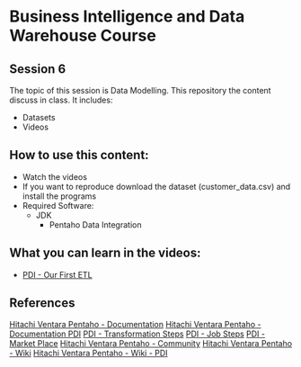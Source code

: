 # Business Intelligence and Data Warehouse Course

## Session 6

The topic of this session is Data Modelling. This repository the content discuss in class. It includes:

  - Datasets
  - Videos

## How to use this content:

  - Watch the videos
  - If you want to reproduce download the dataset (customer_data.csv) and install the programs
  - Required Software:
    - JDK
	  - Pentaho Data Integration
  
## What you can learn in the videos:

  - [PDI - Our First ETL](https://vimeo.com/234685308)
  
## References

[Hitachi Ventara Pentaho - Documentation](https://help.pentaho.com/Documentation/)
[Hitachi Ventara Pentaho - Documentation PDI](https://help.pentaho.com/Documentation/8.0/Products/Data_Integration)
[PDI - Transformation Steps](https://help.pentaho.com/Documentation/8.0/Products/Data_Integration/Transformation_Step_Reference)
[PDI - Job Steps](https://help.pentaho.com/Documentation/8.0/Products/Data_Integration/Job_Entry_Reference)
[PDI - Market Place](https://help.pentaho.com/Documentation/8.0/Products/Data_Integration/Marketplace)
[Hitachi Ventara Pentaho - Community](https://community.hds.com/community/products-and-solutions/pentaho/)
[Hitachi Ventara Pentaho - Wiki](https://wiki.pentaho.com)
[Hitachi Ventara Pentaho - Wiki - PDI](https://wiki.pentaho.com/display/EAI/Latest+Pentaho+Data+Integration+(aka+Kettle)+Documentation)